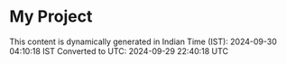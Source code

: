 # My Project

This content is dynamically generated in Indian Time (IST): 2024-09-30 04:10:18 IST
Converted to UTC: 2024-09-29 22:40:18 UTC
